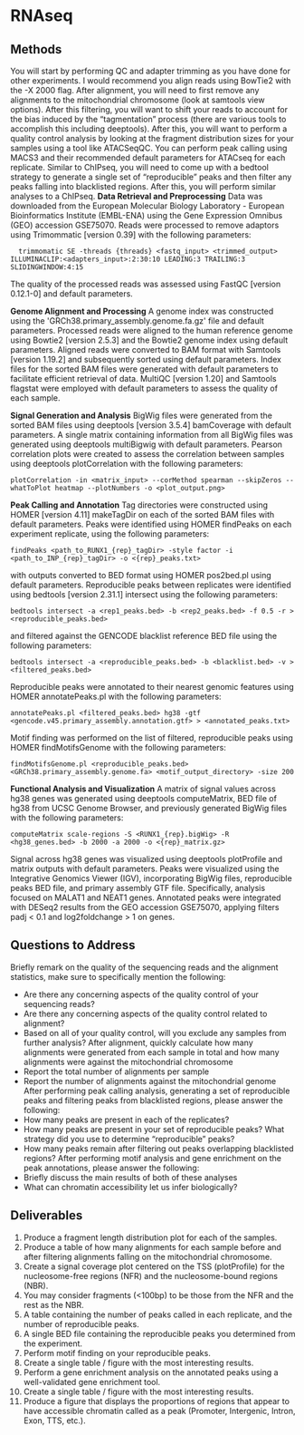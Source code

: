# RNAseq

## Methods
You will start by performing QC and adapter trimming as you have done for other experiments. I would recommend you align reads using BowTie2 with the -X 2000 flag. After alignment, you will need to first remove any alignments to the mitochondrial chromosome (look at samtools view options).
After this filtering, you will want to shift your reads to account for the bias induced by the “tagmentation” process (there are various tools to accomplish this including deeptools). After this, you will want to perform a quality control analysis by looking at the fragment distribution sizes for your samples using a tool like ATACSeqQC.
You can perform peak calling using MACS3 and their recommended default parameters for ATACseq for each replicate. Similar to ChIPseq, you will need to come up with a bedtool strategy to generate a single set of “reproducible” peaks and then filter any peaks falling into blacklisted regions. After this, you will perform similar analyses to a ChIPseq.
**Data Retrieval and Preprocessing**
Data was downloaded from the European Molecular Biology Laboratory - European Bioinformatics Institute (EMBL-ENA) using the Gene Expression Omnibus (GEO) accession GSE75070. Reads were processed to remove adaptors using Trimommatic [version 0.39] with the following parameters:
```{bash}
  trimmomatic SE -threads {threads} <fastq_input> <trimmed_output> ILLUMINACLIP:<adapters_input>:2:30:10 LEADING:3 TRAILING:3 SLIDINGWINDOW:4:15
```
The quality of the processed reads was assessed using FastQC [version 0.12.1-0] and default parameters.

**Genome Alignment and Processing**
A genome index was constructed using the 'GRCh38.primary_assembly.genome.fa.gz' file and default parameters. Processed reads were aligned to the human reference genome using Bowtie2 [version 2.5.3] and the Bowtie2 genome index using default parameters. Aligned reads were converted to BAM format with Samtools [version 1.19.2] and subsequently sorted using default parameters. Index files for the sorted BAM files were generated with default parameters to facilitate efficient retrieval of data. MultiQC [version 1.20] and Samtools flagstat were employed with default parameters to assess the quality of each sample.

**Signal Generation and Analysis**
BigWig files were generated from the sorted BAM files using deeptools [version 3.5.4] bamCoverage with default parameters. A single matrix containing information from all BigWig files was generated using deeptools multiBigwig with default parameters. Pearson correlation plots were created to assess the correlation between samples using deeptools plotCorrelation with the following parameters:
```{bash}
plotCorrelation -in <matrix_input> --corMethod spearman --skipZeros --whatToPlot heatmap --plotNumbers -o <plot_output.png>
```
**Peak Calling and Annotation**
Tag directories were constructed using HOMER [version 4.11] makeTagDir on each of the sorted BAM files with default parameters. Peaks were identified using HOMER findPeaks on each experiment replicate, using the following parameters:
```{bash}
findPeaks <path_to_RUNX1_{rep}_tagDir> -style factor -i <path_to_INP_{rep}_tagDir> -o <{rep}_peaks.txt>
```
  with outputs converted to BED format using HOMER pos2bed.pl using default parameters. Reproducible peaks between replicates were identified using bedtools [version 2.31.1] intersect using the following parameters:
```{bash}
bedtools intersect -a <rep1_peaks.bed> -b <rep2_peaks.bed> -f 0.5 -r > <reproducible_peaks.bed>
```
  and filtered against the GENCODE blacklist reference BED file using the following parameters:
```{bash}
bedtools intersect -a <reproducible_peaks.bed> -b <blacklist.bed> -v > <filtered_peaks.bed>
```
Reproducible peaks were annotated to their nearest genomic features using HOMER annotatePeaks.pl with the following parameters:
```{bash}
annotatePeaks.pl <filtered_peaks.bed> hg38 -gtf <gencode.v45.primary_assembly.annotation.gtf> > <annotated_peaks.txt>
```
Motif finding was performed on the list of filtered, reproducible peaks using HOMER findMotifsGenome with the following parameters:
```{bash}
findMotifsGenome.pl <reproducible_peaks.bed> <GRCh38.primary_assembly.genome.fa> <motif_output_directory> -size 200
```
**Functional Analysis and Visualization**
A matrix of signal values across hg38 genes was generated using deeptools computeMatrix, BED file of hg38 from UCSC Genome Browser, and previously generated BigWig files with the following parameters:
```{bash}  
computeMatrix scale-regions -S <RUNX1_{rep}.bigWig> -R <hg38_genes.bed> -b 2000 -a 2000 -o <{rep}_matrix.gz>
```
Signal across hg38 genes was visualized using deeptools plotProfile and matrix outputs with default parameters. Peaks were visualized using the Integrative Genomics Viewer (IGV), incorporating BigWig files, reproducible peaks BED file, and primary assembly GTF file. Specifically, analysis focused on MALAT1 and NEAT1 genes. Annotated peaks were integrated with DESeq2 results from the GEO accession GSE75070, applying filters padj < 0.1 and log2foldchange > 1 on genes.


## Questions to Address
Briefly remark on the quality of the sequencing reads and the alignment statistics, make sure to specifically mention the following:
  - Are there any concerning aspects of the quality control of your sequencing reads?
  - Are there any concerning aspects of the quality control related to alignment?
  - Based on all of your quality control, will you exclude any samples from further analysis?
After alignment, quickly calculate how many alignments were generated from each sample in total and how many alignments were against the mitochondrial chromosome
  - Report the total number of alignments per sample
  - Report the number of alignments against the mitochondrial genome
After performing peak calling analysis, generating a set of reproducible peaks and filtering peaks from blacklisted regions, please answer the following:
  - How many peaks are present in each of the replicates?
  - How many peaks are present in your set of reproducible peaks? What strategy did you use to determine “reproducible” peaks?
  - How many peaks remain after filtering out peaks overlapping blacklisted regions?
After performing motif analysis and gene enrichment on the peak annotations, please answer the following:
  - Briefly discuss the main results of both of these analyses
  - What can chromatin accessibility let us infer biologically?


## Deliverables
1. Produce a fragment length distribution plot for each of the samples.
2. Produce a table of how many alignments for each sample before and after filtering alignments falling on the mitochondrial chromosome.
3. Create a signal coverage plot centered on the TSS (plotProfile) for the nucleosome-free regions (NFR) and the nucleosome-bound regions (NBR).
4. You may consider fragments (<100bp) to be those from the NFR and the rest as the NBR.
5. A table containing the number of peaks called in each replicate, and the number of reproducible peaks.
6. A single BED file containing the reproducible peaks you determined from the experiment.
7. Perform motif finding on your reproducible peaks.
8. Create a single table / figure with the most interesting results.
9. Perform a gene enrichment analysis on the annotated peaks using a well-validated gene enrichment tool.
10. Create a single table / figure with the most interesting results.
11. Produce a figure that displays the proportions of regions that appear to have accessible chromatin called as a peak (Promoter, Intergenic, Intron, Exon, TTS, etc.).


